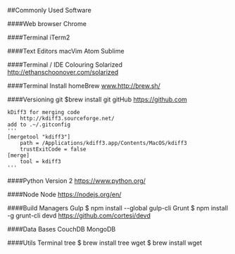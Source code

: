 ##Commonly Used Software

####Web browser
 	Chrome

####Terminal
	iTerm2

####Text Editors
	macVim
	Atom
	Sublime

####Terminal / IDE Colouring
	Solarized
		http://ethanschoonover.com/solarized

####Terminal Install
	homeBrew
		www.http://brew.sh/

####Versioning
	git
		$brew install git
	gitHub
		https://github.com

	kDiff3 for merging code
		http://kdiff3.sourceforge.net/
	add to .~/.gitconfig
	'''
	[mergetool "kdiff3"]
   		path = /Applications/kdiff3.app/Contents/MacOS/kdiff3
		trustExitCode = false	
	[merge]
		tool = kdiff3
	'''
		
####Python
	Version 2
		https://www.python.org/

####Node
	Node
		https://nodejs.org/en/

####Build Managers
	Gulp
		$ npm install --global gulp-cli
	Grunt
		$ npm install -g grunt-cli
	devd
		https://github.com/cortesi/devd

####Data Bases
	CouchDB
	MongoDB

####Utils
	Terminal
		tree
			$ brew install tree
		wget
			$ brew install wget
